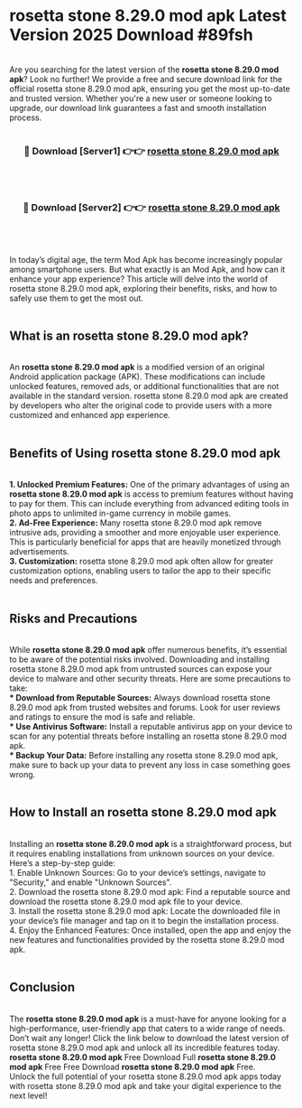 # rosetta stone 8.29.0 mod apk Latest Version 2025 Download #89fsh<br>
<br>
Are you searching for the latest version of the <strong>rosetta stone 8.29.0 mod apk</strong>? Look no further! We provide a free and secure download link for the official rosetta stone 8.29.0 mod apk, ensuring you get the most up-to-date and trusted version. Whether you're a new user or someone looking to upgrade, our download link guarantees a fast and smooth installation process.
<br>
<br>
<div align="center">
<h3>🔴 Download [Server1] 👉👉 <a href="https://modyolo.store/rosetta_stone_8.29.0_mod_apk">rosetta stone 8.29.0 mod apk</a></h3><br>
<br>
<h3>🔴 Download [Server2] 👉👉 <a href="https://modyolo.store/=rosetta_stone_8.29.0_mod_apk">rosetta stone 8.29.0 mod apk</a></h3><br>
</div>
<br>
<br>
In today’s digital age, the term Mod Apk has become increasingly popular among smartphone users. But what exactly is an Mod Apk, and how can it enhance your app experience? This article will delve into the world of rosetta stone 8.29.0 mod apk, exploring their benefits, risks, and how to safely use them to get the most out.
<br>
<br>
<h2>What is an rosetta stone 8.29.0 mod apk?</h2>
<br>
An <strong>rosetta stone 8.29.0 mod apk</strong> is a modified version of an original Android application package (APK). These modifications can include unlocked features, removed ads, or additional functionalities that are not available in the standard version. rosetta stone 8.29.0 mod apk are created by developers who alter the original code to provide users with a more customized and enhanced app experience.
<br>
<br>
<h2>Benefits of Using rosetta stone 8.29.0 mod apk</h2>
<br>
<strong> 1. Unlocked Premium Features:</strong> One of the primary advantages of using an <strong>rosetta stone 8.29.0 mod apk</strong> is access to premium features without having to pay for them. This can include everything from advanced editing tools in photo apps to unlimited in-game currency in mobile games.
<br>
<strong> 2. Ad-Free Experience:</strong> Many rosetta stone 8.29.0 mod apk remove intrusive ads, providing a smoother and more enjoyable user experience. This is particularly beneficial for apps that are heavily monetized through advertisements.
<br>
<strong> 3. Customization:</strong> rosetta stone 8.29.0 mod apk often allow for greater customization options, enabling users to tailor the app to their specific needs and preferences.
<br>
<br>
<h2>Risks and Precautions</h2>
<br>
While <strong>rosetta stone 8.29.0 mod apk</strong> offer numerous benefits, it’s essential to be aware of the potential risks involved. Downloading and installing rosetta stone 8.29.0 mod apk from untrusted sources can expose your device to malware and other security threats. Here are some precautions to take:
<br>
<strong> * Download from Reputable Sources:</strong> Always download rosetta stone 8.29.0 mod apk from trusted websites and forums. Look for user reviews and ratings to ensure the mod is safe and reliable.
<br>
<strong> * Use Antivirus Software:</strong> Install a reputable antivirus app on your device to scan for any potential threats before installing an rosetta stone 8.29.0 mod apk.
<br>
<strong> * Backup Your Data:</strong> Before installing any rosetta stone 8.29.0 mod apk, make sure to back up your data to prevent any loss in case something goes wrong.
<br>
<br>
<h2>How to Install an rosetta stone 8.29.0 mod apk</h2>
<br>
Installing an <strong>rosetta stone 8.29.0 mod apk</strong> is a straightforward process, but it requires enabling installations from unknown sources on your device. Here’s a step-by-step guide:
<br>
 1. Enable Unknown Sources: Go to your device’s settings, navigate to "Security," and enable "Unknown Sources".
<br>
 2. Download the rosetta stone 8.29.0 mod apk: Find a reputable source and download the rosetta stone 8.29.0 mod apk file to your device.
<br>
 3. Install the rosetta stone 8.29.0 mod apk: Locate the downloaded file in your device’s file manager and tap on it to begin the installation process.
<br>
 4. Enjoy the Enhanced Features: Once installed, open the app and enjoy the new features and functionalities provided by the rosetta stone 8.29.0 mod apk.
<br>
<br>
<h2><strong>Conclusion</strong></h2>
<br>
The <strong>rosetta stone 8.29.0 mod apk</strong> is a must-have for anyone looking for a high-performance, user-friendly app that caters to a wide range of needs. Don’t wait any longer! Click the link below to download the latest version of rosetta stone 8.29.0 mod apk and unlock all its incredible features today.
<br>
<strong>rosetta stone 8.29.0 mod apk</strong> Free Download Full <strong>rosetta stone 8.29.0 mod apk</strong> Free Free Download <strong>rosetta stone 8.29.0 mod apk</strong> Free.
<br>
Unlock the full potential of your rosetta stone 8.29.0 mod apk apps today with rosetta stone 8.29.0 mod apk and take your digital experience to the next level!

